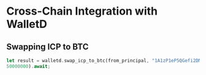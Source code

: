 # Cross-Chain Integration with WalletD

## Swapping ICP to BTC
```rust
let result = walletd.swap_icp_to_btc(from_principal, "1A1zP1eP5QGefi2DMPTfTL5SLmv7DivfNa", 
50000000).await;
